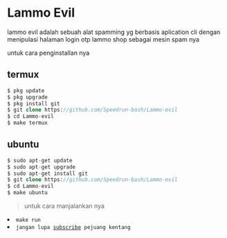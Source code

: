 # Lammo Evil

lammo evil adalah sebuah alat spamming yg berbasis aplication cli
dengan menipulasi halaman login otp lammo shop sebagai mesin spam nya

untuk cara penginstallan nya

## termux
```php
$ pkg update
$ pkg upgrade
$ pkg install git
$ git clone https://github.com/Speedrun-bash/Lammo-evil
$ cd Lammo-evil
$ make termux
```

## ubuntu
```php
$ sudo apt-get update
$ sudo apt-get upgrade
$ sudo apt-get install git
$ git clone https://github.com/Speedrun-bash/Lammo-evil
$ cd Lammo-evil
$ make ubuntu
```

> untuk cara manjalankan nya

<li><code>make run</code></li>

<li><code>jangan lupa <a href="https://www.youtube.com/channel/UCtu-GcxKL8kJBXpR1wfMgWg">subscribe</a> pejuang kentang</code></li>

